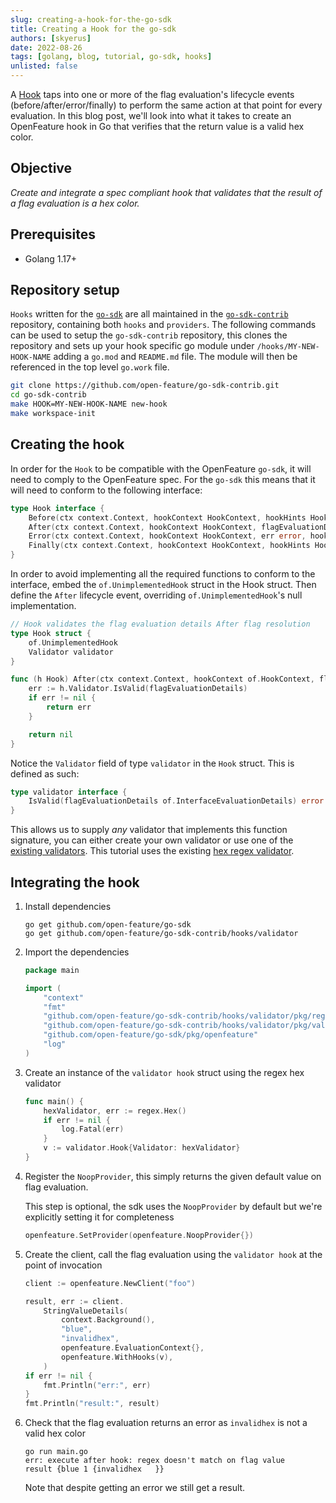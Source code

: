 ```yaml
---
slug: creating-a-hook-for-the-go-sdk
title: Creating a Hook for the go-sdk
authors: [skyerus]
date: 2022-08-26
tags: [golang, blog, tutorial, go-sdk, hooks]
unlisted: false
---
```


A [Hook](/specification/sections/hooks) taps into one or more of the flag evaluation's
lifecycle events (before/after/error/finally) to perform the same action at that point for every evaluation.
In this blog post, we'll look into what it takes to create an OpenFeature hook in Go that verifies that the return value is a valid hex color.

<!--truncate-->

## Objective

<i>Create and integrate a spec compliant hook that validates that the result of a flag evaluation is a hex color.</i>

## Prerequisites

- Golang 1.17+

## Repository setup

`Hooks` written for the [`go-sdk`](https://github.com/open-feature/go-sdk) are all maintained in the
[`go-sdk-contrib`](https://github.com/open-feature/go-sdk-contrib.git) repository, containing both `hooks` and `providers`.
The following commands can be used to setup the `go-sdk-contrib` repository,
this clones the repository and sets up your hook specific go module under `/hooks/MY-NEW-HOOK-NAME`
adding a `go.mod` and `README.md` file. The module will then be referenced in the top level `go.work` file.

```bash
git clone https://github.com/open-feature/go-sdk-contrib.git
cd go-sdk-contrib
make HOOK=MY-NEW-HOOK-NAME new-hook
make workspace-init
```

## Creating the hook

In order for the `Hook` to be compatible with the OpenFeature `go-sdk`, it will need to comply to the OpenFeature spec.
For the `go-sdk` this means that it will need to conform to the following interface:

```go
type Hook interface {
    Before(ctx context.Context, hookContext HookContext, hookHints HookHints) (*EvaluationContext, error)
    After(ctx context.Context, hookContext HookContext, flagEvaluationDetails InterfaceEvaluationDetails, hookHints HookHints) error
    Error(ctx context.Context, hookContext HookContext, err error, hookHints HookHints)
    Finally(ctx context.Context, hookContext HookContext, hookHints HookHints)
}
```

In order to avoid implementing all the required functions to conform to the interface, embed the `of.UnimplementedHook` struct in the Hook struct.
Then define the `After` lifecycle event, overriding `of.UnimplementedHook`'s null implementation.

```go
// Hook validates the flag evaluation details After flag resolution
type Hook struct {
    of.UnimplementedHook
    Validator validator
}

func (h Hook) After(ctx context.Context, hookContext of.HookContext, flagEvaluationDetails of.InterfaceEvaluationDetails, hookHints of.HookHints) error {
    err := h.Validator.IsValid(flagEvaluationDetails)
    if err != nil {
        return err
    }

    return nil
}
```

Notice the `Validator` field of type `validator` in the `Hook` struct. This is defined as such:

```go
type validator interface {
    IsValid(flagEvaluationDetails of.InterfaceEvaluationDetails) error
}
```

This allows us to supply <i>any</i> validator that implements this function signature, you can either create your own validator
or use one of the [existing validators](https://github.com/open-feature/go-sdk-contrib/hooks/validator).
This tutorial uses the existing [hex regex validator](https://github.com/open-feature/go-sdk-contrib/hooks/validator/pkg/regex/hex.go).

## Integrating the hook

1. Install dependencies

   ```shell
   go get github.com/open-feature/go-sdk
   go get github.com/open-feature/go-sdk-contrib/hooks/validator
   ```

2. Import the dependencies

   ```go
   package main

   import (
       "context"
       "fmt"
       "github.com/open-feature/go-sdk-contrib/hooks/validator/pkg/regex"
       "github.com/open-feature/go-sdk-contrib/hooks/validator/pkg/validator"
       "github.com/open-feature/go-sdk/pkg/openfeature"
       "log"
   )
   ```

3. Create an instance of the `validator hook` struct using the regex hex validator

   ```go
   func main() {
       hexValidator, err := regex.Hex()
       if err != nil {
           log.Fatal(err)
       }
       v := validator.Hook{Validator: hexValidator}
   }
   ```

4. Register the `NoopProvider`, this simply returns the given default value on flag evaluation.

   This step is optional, the sdk uses the `NoopProvider` by default but we're explicitly setting it for completeness

   ```go
   openfeature.SetProvider(openfeature.NoopProvider{})
   ```

5. Create the client, call the flag evaluation using the `validator hook` at the point of invocation

   ```go
   client := openfeature.NewClient("foo")

   result, err := client.
       StringValueDetails(
           context.Background(),
           "blue",
           "invalidhex",
           openfeature.EvaluationContext{},
           openfeature.WithHooks(v),
       )
   if err != nil {
       fmt.Println("err:", err)
   }
   fmt.Println("result:", result)
   ```

6. Check that the flag evaluation returns an error as `invalidhex` is not a valid hex color

   ```shell
   go run main.go
   err: execute after hook: regex doesn't match on flag value
   result {blue 1 {invalidhex   }}
   ```

   Note that despite getting an error we still get a result.
